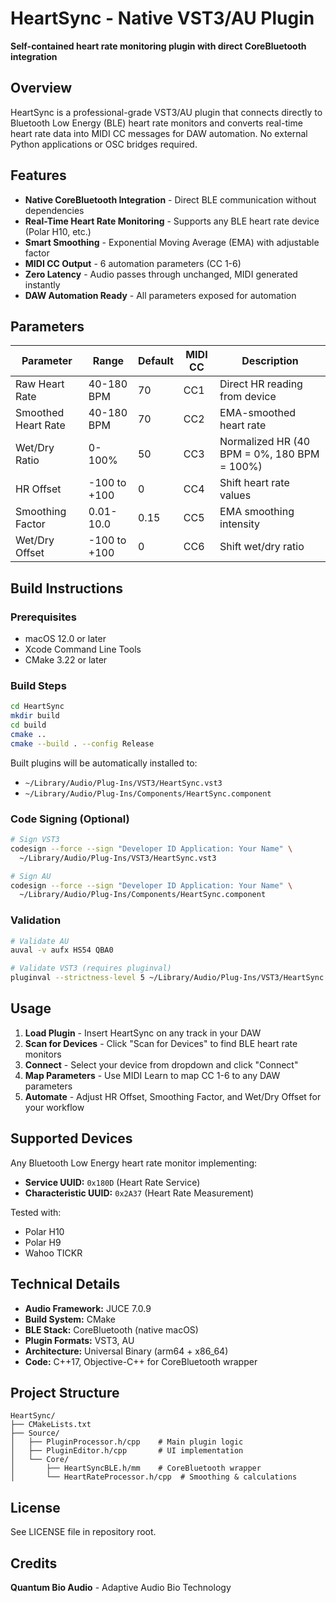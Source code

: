 # HeartSync - Native VST3/AU Plugin

**Self-contained heart rate monitoring plugin with direct CoreBluetooth integration**

## Overview

HeartSync is a professional-grade VST3/AU plugin that connects directly to Bluetooth Low Energy (BLE) heart rate monitors and converts real-time heart rate data into MIDI CC messages for DAW automation. No external Python applications or OSC bridges required.

## Features

- **Native CoreBluetooth Integration** - Direct BLE communication without dependencies
- **Real-Time Heart Rate Monitoring** - Supports any BLE heart rate device (Polar H10, etc.)
- **Smart Smoothing** - Exponential Moving Average (EMA) with adjustable factor
- **MIDI CC Output** - 6 automation parameters (CC 1-6)
- **Zero Latency** - Audio passes through unchanged, MIDI generated instantly
- **DAW Automation Ready** - All parameters exposed for automation

## Parameters

| Parameter | Range | Default | MIDI CC | Description |
|-----------|-------|---------|---------|-------------|
| Raw Heart Rate | 40-180 BPM | 70 | CC1 | Direct HR reading from device |
| Smoothed Heart Rate | 40-180 BPM | 70 | CC2 | EMA-smoothed heart rate |
| Wet/Dry Ratio | 0-100% | 50 | CC3 | Normalized HR (40 BPM = 0%, 180 BPM = 100%) |
| HR Offset | -100 to +100 | 0 | CC4 | Shift heart rate values |
| Smoothing Factor | 0.01-10.0 | 0.15 | CC5 | EMA smoothing intensity |
| Wet/Dry Offset | -100 to +100 | 0 | CC6 | Shift wet/dry ratio |

## Build Instructions

### Prerequisites

- macOS 12.0 or later
- Xcode Command Line Tools
- CMake 3.22 or later

### Build Steps

```bash
cd HeartSync
mkdir build
cd build
cmake ..
cmake --build . --config Release
```

Built plugins will be automatically installed to:
- `~/Library/Audio/Plug-Ins/VST3/HeartSync.vst3`
- `~/Library/Audio/Plug-Ins/Components/HeartSync.component`

### Code Signing (Optional)

```bash
# Sign VST3
codesign --force --sign "Developer ID Application: Your Name" \
  ~/Library/Audio/Plug-Ins/VST3/HeartSync.vst3

# Sign AU
codesign --force --sign "Developer ID Application: Your Name" \
  ~/Library/Audio/Plug-Ins/Components/HeartSync.component
```

### Validation

```bash
# Validate AU
auval -v aufx HS54 QBA0

# Validate VST3 (requires pluginval)
pluginval --strictness-level 5 ~/Library/Audio/Plug-Ins/VST3/HeartSync.vst3
```

## Usage

1. **Load Plugin** - Insert HeartSync on any track in your DAW
2. **Scan for Devices** - Click "Scan for Devices" to find BLE heart rate monitors
3. **Connect** - Select your device from dropdown and click "Connect"
4. **Map Parameters** - Use MIDI Learn to map CC 1-6 to any DAW parameters
5. **Automate** - Adjust HR Offset, Smoothing Factor, and Wet/Dry Offset for your workflow

## Supported Devices

Any Bluetooth Low Energy heart rate monitor implementing:
- **Service UUID:** `0x180D` (Heart Rate Service)
- **Characteristic UUID:** `0x2A37` (Heart Rate Measurement)

Tested with:
- Polar H10
- Polar H9
- Wahoo TICKR

## Technical Details

- **Audio Framework:** JUCE 7.0.9
- **Build System:** CMake
- **BLE Stack:** CoreBluetooth (native macOS)
- **Plugin Formats:** VST3, AU
- **Architecture:** Universal Binary (arm64 + x86_64)
- **Code:** C++17, Objective-C++ for CoreBluetooth wrapper

## Project Structure

```
HeartSync/
├── CMakeLists.txt
├── Source/
│   ├── PluginProcessor.h/cpp    # Main plugin logic
│   ├── PluginEditor.h/cpp       # UI implementation
│   └── Core/
│       ├── HeartSyncBLE.h/mm    # CoreBluetooth wrapper
│       └── HeartRateProcessor.h/cpp  # Smoothing & calculations
```

## License

See LICENSE file in repository root.

## Credits

**Quantum Bio Audio** - Adaptive Audio Bio Technology
